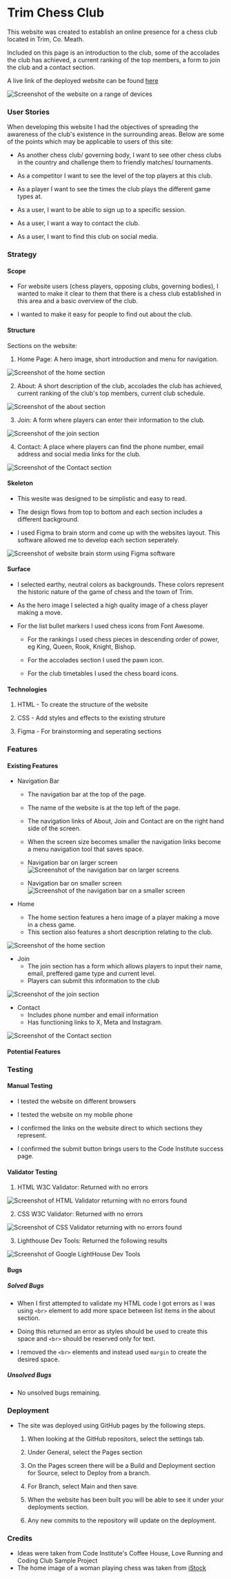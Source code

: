 # Trim Chess Club

This website was created to establish an online presence for a chess club located in Trim, Co. Meath.

Included on this page is an introduction to the club, some of the accolades the club has achieved, a current ranking of the top members, a form to join the club and a contact section.

A live link of the deployed website can be found [here](https://abdullahalsehaim.github.io/Trim-Chess-Club/)

![Screenshot of the website on a range of devices](assets/images/all_devices_mockup.png)

### User Stories

When developing this website I had the objectives of spreading the awareness of the club's existence in the surrounding areas. Below are some of the points which may be applicable to users of this site:

+ As another chess club/ governing body, I want to see other chess clubs in the country and challenge them to friendly matches/ tournaments.

+ As a competitor I want to see the level of the top players at this club.

+ As a player I want to see the times the club plays the different game types at.

+ As a user, I want to be able to sign up to a specific session. 

+ As a user, I want a way to contact the club.

+ As a user, I want to find this club on social media.

### Strategy

#### Scope

+ For website users (chess players, opposing clubs, governing bodies), I wanted to make it clear to them that there is a chess club established in this area and a basic overview of the club.

+ I wanted to make it easy for people to find out about the club.

#### Structure

Sections on the website:

1. Home Page: A hero image, short introduction and menu for navigation.

![Screenshot of the home section](assets/images/Home.PNG)

2. About: A short description of the club, accolades the club has achieved, current ranking of the club's top members, current club schedule.

![Screenshot of the about section](assets/images/about.PNG)

3. Join: A form where players can enter their information to the club.

![Screenshot of the join section](assets/images/join.PNG)

4. Contact: A place where players can find the phone number, email address and social media links for the club.

![Screenshot of the Contact section](assets/images/contact.PNG)


#### Skeleton

+ This wesite was designed to be simplistic and easy to read.

+ The design flows from top to bottom and each section includes a different background.

+ I used Figma to brain storm and come up with the websites layout. This software allowed me to develop each section seperately.

![Screenshot of website brain storm using Figma software](assets/images/figma.PNG)

#### Surface

+ I selected earthy, neutral colors as backgrounds. These colors represent the historic nature of the game of chess and the town of Trim.

+ As the hero image I selected a high quality image of a chess player making a move.

+ For the list bullet markers I used chess icons from Font Awesome.

    + For the rankings I used chess pieces in descending order of power, eg King, Queen, Rook, Knight, Bishop.

    + For the accolades section I used the pawn icon.

    + For the club timetables I used the chess board icons. 


#### Technologies

1. HTML - To create the structure of the website

2. CSS - Add styles and effects to the existing struture

3. Figma - For brainstorming and seperating sections

### Features

#### Existing Features

+ Navigation Bar
    + The navigation bar at the top of the page.
    + The name of the website is at the top left of the page.
    + The navigation links of About, Join and Contact are on the right hand side of the screen.
    + When the screen size becomes smaller the navigation links become a menu navigation tool that saves space.

    + Navigation bar on larger screen
    ![Screenshot of the navigation bar on larger screens](assets/images/nav_bar_big.PNG)

    + Navigation bar on smaller screen
    ![Screenshot of the navigation bar on a smaller screen](assets/images/nav_bar_small.PNG)

+ Home
    + The home section features a hero image of a player making a move in a chess game.
    + This section also features a short description relating to the club.

![Screenshot of the home section](assets/images/Home.PNG)


+ Join
    + The join section has a form which allows players to input their name, email, preffered game type and current level.
    + Players can submit this information to the club 

![Screenshot of the join section](assets/images/join.PNG)

+ Contact
    + Includes phone number and email information
    + Has functioning links to X, Meta and Instagram.

![Screenshot of the Contact section](assets/images/contact.PNG)

#### Potential Features

### Testing

#### Manual Testing

+ I tested the website on different browsers

+ I tested the website on my mobile phone

+ I confirmed the links on the website direct to which sections they represent.

+ I confirmed the submit button brings users to the Code Institute success page.

#### Validator Testing

1. HTML W3C Validator: Returned with no errors

![Screenshot of HTML Validator returning with no errors found](assets/images/html_validator.PNG)

2. CSS W3C Validator: Returned with no errors

![Screenshot of CSS Validator returning with no errors found](assets/images/css_validator.PNG)

3. Lighthouse Dev Tools: Returned the following results

![Screenshot of Google LightHouse Dev Tools](assets/images/lighthouse_report.PNG)

#### Bugs

##### Solved Bugs

+ When I first attempted to validate my HTML code I got errors as I was using `<br>` element to add more space between list items in the about section.

+ Doing this returned an error as styles should be used to create this space and `<br>` should be reserved only for text.

+ I removed the `<br>` elements and instead used `margin` to create the desired space.

##### Unsolved Bugs 

+ No unsolved bugs remaining.



### Deployment
+ The site was deployed using GitHub pages by the following steps.
    1. When looking at the GitHub repositors, select the settings tab.

    2. Under General, select the Pages section

    3. On the Pages screen there will be a Build and Deployment section for Source, select to Deploy from a branch.

    4. For Branch, select Main and then save.

    5. When the website has been built you will be able to see it under your deployments section.

    6. Any new commits to the repository will update on the deployment.


### Credits

+ Ideas were taken from Code Institute's Coffee House, Love Running and Coding Club Sample Project
+ The home image of a woman playing chess was taken from [iStock](https://www.istockphoto.com/photo/woman-playing-chess-gm1294703794-388619243)